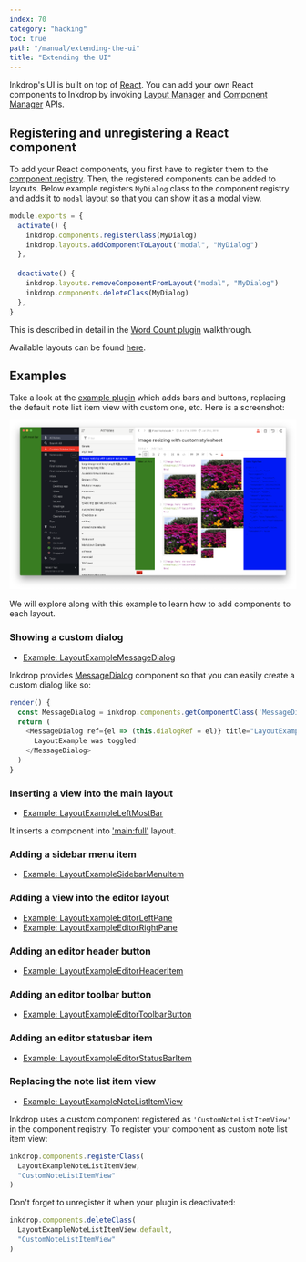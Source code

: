 ```yaml
---
index: 70
category: "hacking"
toc: true
path: "/manual/extending-the-ui"
title: "Extending the UI"
---
```


Inkdrop's UI is built on top of [React](https://reactjs.org/).
You can add your own React components to Inkdrop by invoking [Layout Manager](/reference/layout-manager) and [Component Manager](/reference/component-manager) APIs.

## Registering and unregistering a React component

To add your React components, you first have to register them to the [component registry](/reference/component-manager).
Then, the registered components can be added to layouts.
Below example registers `MyDialog` class to the component registry and adds it to `modal` layout so that you can show it as a modal view.

```js
module.exports = {
  activate() {
    inkdrop.components.registerClass(MyDialog)
    inkdrop.layouts.addComponentToLayout("modal", "MyDialog")
  },

  deactivate() {
    inkdrop.layouts.removeComponentFromLayout("modal", "MyDialog")
    inkdrop.components.deleteClass(MyDialog)
  },
}
```

This is described in detail in the [Word Count plugin](/manual/plugin-word-count#developing-our-plugin) walkthrough.

Available layouts can be found [here](/reference/state-layouts).

## Examples

Take a look at the [example plugin](https://github.com/inkdropapp/layout-example-plugin) which adds bars and buttons, replacing the default note list item view with custom one, etc.
Here is a screenshot:

![Example](extending-the-ui_example.png)

We will explore along with this example to learn how to add components to each layout.

### Showing a custom dialog

- [Example: LayoutExampleMessageDialog](https://github.com/inkdropapp/layout-example-plugin/blob/master/lib/layout-example-message-dialog.js)

Inkdrop provides [MessageDialog](/reference/message-dialog) component so that you can easily create a custom dialog like so:

```js
render() {
  const MessageDialog = inkdrop.components.getComponentClass('MessageDialog')
  return (
    <MessageDialog ref={el => (this.dialogRef = el)} title="LayoutExample">
      LayoutExample was toggled!
    </MessageDialog>
  )
}
```

### Inserting a view into the main layout

- [Example: LayoutExampleLeftMostBar](https://github.com/inkdropapp/layout-example-plugin/blob/master/lib/layout-example-left-most-bar.js)

It inserts a component into ['main:full'](/reference/state-layouts#mainfull) layout.

### Adding a sidebar menu item

- [Example: LayoutExampleSidebarMenuItem](https://github.com/inkdropapp/layout-example-plugin/blob/master/lib/layout-example-sidebar-menu-item.js)

### Adding a view into the editor layout

- [Example: LayoutExampleEditorLeftPane](https://github.com/inkdropapp/layout-example-plugin/blob/master/lib/layout-example-editor-left-pane.js)
- [Example: LayoutExampleEditorRightPane](https://github.com/inkdropapp/layout-example-plugin/blob/master/lib/layout-example-editor-right-pane.js)

### Adding an editor header button

- [Example: LayoutExampleEditorHeaderItem](https://github.com/inkdropapp/layout-example-plugin/blob/master/lib/layout-example-editor-header-item.js)

### Adding an editor toolbar button

- [Example: LayoutExampleEditorToolbarButton](https://github.com/inkdropapp/layout-example-plugin/blob/master/lib/layout-example-editor-toolbar-button.js)

### Adding an editor statusbar item

- [Example: LayoutExampleEditorStatusBarItem](https://github.com/inkdropapp/layout-example-plugin/blob/master/lib/layout-example-editor-status-bar-item.js)

### Replacing the note list item view

- [Example: LayoutExampleNoteListItemView](https://github.com/inkdropapp/layout-example-plugin/blob/master/lib/layout-example-note-list-item-view.js)

Inkdrop uses a custom component registered as `'CustomNoteListItemView'` in the component registry.
To register your component as custom note list item view:

```js
inkdrop.components.registerClass(
  LayoutExampleNoteListItemView,
  "CustomNoteListItemView"
)
```

Don't forget to unregister it when your plugin is deactivated:

```js
inkdrop.components.deleteClass(
  LayoutExampleNoteListItemView.default,
  "CustomNoteListItemView"
)
```
